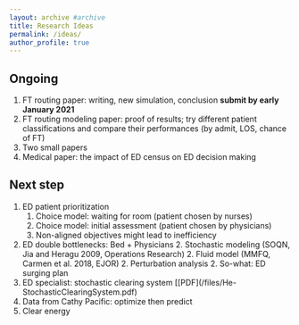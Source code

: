 ```yaml
---
layout: archive #archive
title: Research Ideas
permalink: /ideas/
author_profile: true
---
```


## Ongoing

1. FT routing paper: writing, new simulation, conclusion **submit by early January 2021**
2. FT routing modeling paper: proof of results; try different patient classifications and compare their performances (by admit, LOS, chance of FT)
3. Two small papers
4. Medical paper: the impact of ED census on ED decision making

## Next step
1. ED patient prioritization
    1. Choice model: waiting for room (patient chosen by nurses)
    1. Choice model: initial assessment (patient chosen by physicians)
    1. Non-aligned objectives might lead to inefficiency
2. ED double bottlenecks: Bed + Physicians
    2. Stochastic modeling (SOQN, Jia and Heragu 2009, Operations Research)
    2. Fluid model (MMFQ, Carmen et al. 2018, EJOR)
    2. Perturbation analysis
    2. So-what: ED surging plan
3. ED specialist: stochastic clearing system [\[PDF\](/files/He-StochasticClearingSystem.pdf)
4. Data from Cathy Pacific: optimize then predict
5. Clear energy
